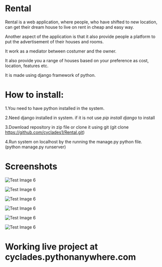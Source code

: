 # Rental

Rental is a web application, where people, who have shifted to new location, can get their dream house to live on rent in cheap and easy way. 

Another aspect of the application is that it also provide people a platform to put the advertisement of their houses and rooms.

It work as a mediator between costumer and the owner. 

It also provide you a range of houses based on your preference as cost, location, features etc.

It is made using django framework of python.

# How to install:

1.You need to have python installed in the system.

2.Need django installed in system.
  if it is not use *pip install django* to install
  
3.Download repository in zip file or clone it using git (git clone https://github.com/cyclades1/Rental.git)

4.Run system on localhost by the running the manage.py python file. (python manage.py runserver)

# Screenshots

![Test Image 6](https://github.com/cyclades1/Rental/blob/master/images/main.png)

![Test Image 6](https://github.com/cyclades1/Rental/blob/master/images/search.png)

![Test Image 6](https://github.com/cyclades1/Rental/blob/master/images/about.png)

![Test Image 6](https://github.com/cyclades1/Rental/blob/master/images/contact.png)

![Test Image 6](https://github.com/cyclades1/Rental/blob/master/images/profile.png)

![Test Image 6](https://github.com/cyclades1/Rental/blob/master/images/desc.png)

# Working live project at cyclades.pythonanywhere.com

